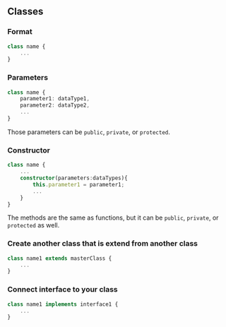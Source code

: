 ## Classes

### Format
```typescript
class name {
    ...
}
```

### Parameters
```typescript
class name {
    parameter1: dataType1,
    parameter2: dataType2,
    ...
}
```

Those parameters can be ```public```, ```private```, or ```protected```.

###  Constructor
```typescript
class name {
    ...
    constructor(parameters:dataTypes){
        this.parameter1 = parameter1;
        ...
    }
}
```
The methods are the same as functions, but it can be ```public```, ```private```, or ```protected``` as well.

### Create another class that is extend from another class

```typescript
class name1 extends masterClass {
    ...
}
```

### Connect interface to your class
```typescript
class name1 implements interface1 {
    ...
}
```
